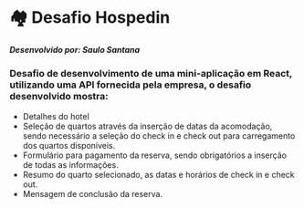 # :houses: Desafio Hospedin
##### Desenvolvido por: Saulo Santana

### Desafio de desenvolvimento de uma mini-aplicação em React, utilizando uma API fornecida pela empresa, o desafio desenvolvido mostra:
* Detalhes do hotel
* Seleção de quartos através da inserção de datas da acomodação, sendo necessário a seleção do check in e check out para carregamento dos quartos disponíveis.
* Formulário para pagamento da reserva, sendo obrigatórios a inserção de todas as informações.
* Resumo do quarto selecionado, as datas e horários de check in e check out.
* Mensagem de conclusão da reserva.


